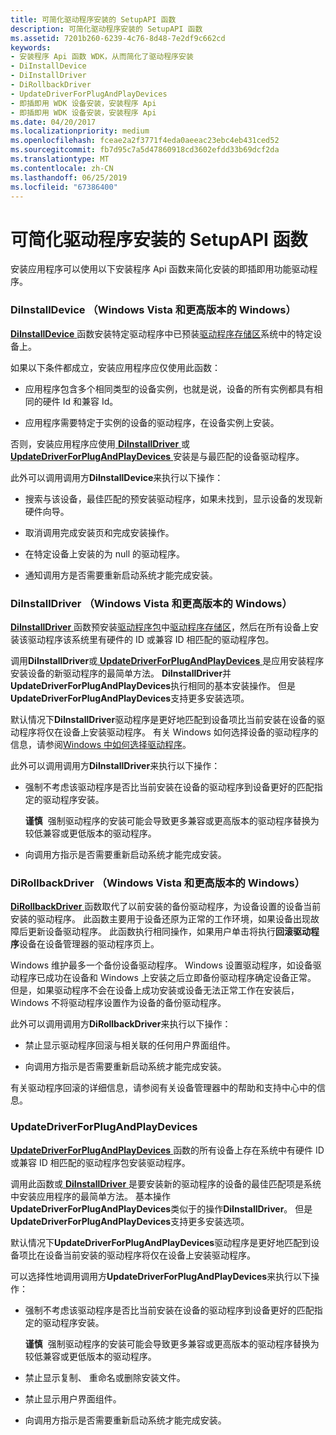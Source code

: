 ```yaml
---
title: 可简化驱动程序安装的 SetupAPI 函数
description: 可简化驱动程序安装的 SetupAPI 函数
ms.assetid: 7201b260-6239-4c76-8d48-7e2df9c662cd
keywords:
- 安装程序 Api 函数 WDK，从而简化了驱动程序安装
- DiInstallDevice
- DiInstallDriver
- DiRollbackDriver
- UpdateDriverForPlugAndPlayDevices
- 即插即用 WDK 设备安装，安装程序 Api
- 即插即用 WDK 设备安装，安装程序 Api
ms.date: 04/20/2017
ms.localizationpriority: medium
ms.openlocfilehash: fceae2a2f3771f4eda0aeeac23ebc4eb431ced52
ms.sourcegitcommit: fb7d95c7a5d47860918cd3602efdd33b69dcf2da
ms.translationtype: MT
ms.contentlocale: zh-CN
ms.lasthandoff: 06/25/2019
ms.locfileid: "67386400"
---
```

# <a name="setupapi-functions-that-simplify-driver-installation"></a>可简化驱动程序安装的 SetupAPI 函数


安装应用程序可以使用以下安装程序 Api 函数来简化安装的即插即用功能驱动程序。

### <a href="" id="diinstalldevice--windows-vista-and-later-versions-of-windows-"></a> DiInstallDevice （Windows Vista 和更高版本的 Windows）

[ **DiInstallDevice** ](https://docs.microsoft.com/windows/desktop/api/newdev/nf-newdev-diinstalldevice)函数安装特定驱动程序中已预装[驱动程序存储区](driver-store.md)系统中的特定设备上。

如果以下条件都成立，安装应用程序应仅使用此函数：

-   应用程序包含多个相同类型的设备实例，也就是说，设备的所有实例都具有相同的硬件 Id 和兼容 Id。

-   应用程序需要特定于实例的设备的驱动程序，在设备实例上安装。

否则，安装应用程序应使用[ **DiInstallDriver** ](https://docs.microsoft.com/windows/desktop/api/newdev/nf-newdev-diinstalldrivera)或[ **UpdateDriverForPlugAndPlayDevices** ](https://docs.microsoft.com/windows/desktop/api/newdev/nf-newdev-updatedriverforplugandplaydevicesa)安装是与最匹配的设备驱动程序。

此外可以调用调用方**DiInstallDevice**来执行以下操作：

-   搜索与该设备，最佳匹配的预安装驱动程序，如果未找到，显示设备的发现新硬件向导。

-   取消调用完成安装页和完成安装操作。

-   在特定设备上安装的为 null 的驱动程序。

-   通知调用方是否需要重新启动系统才能完成安装。

### <a href="" id="diinstalldriver--windows-vista-and-later-versions-of-windows-"></a> DiInstallDriver （Windows Vista 和更高版本的 Windows）

[ **DiInstallDriver** ](https://docs.microsoft.com/windows/desktop/api/newdev/nf-newdev-diinstalldrivera)函数预安装[驱动程序包](driver-packages.md)中[驱动程序存储区](driver-store.md)，然后在所有设备上安装该驱动程序该系统里有硬件的 ID 或兼容 ID 相匹配的驱动程序包。

调用**DiInstallDriver**或[ **UpdateDriverForPlugAndPlayDevices** ](https://docs.microsoft.com/windows/desktop/api/newdev/nf-newdev-updatedriverforplugandplaydevicesa)是应用安装程序安装设备的新驱动程序的最简单方法。 **DiInstallDriver**并**UpdateDriverForPlugAndPlayDevices**执行相同的基本安装操作。 但是**UpdateDriverForPlugAndPlayDevices**支持更多安装选项。

默认情况下**DiInstallDriver**驱动程序是更好地匹配到设备项比当前安装在设备的驱动程序将仅在设备上安装驱动程序。 有关 Windows 如何选择设备的驱动程序的信息，请参阅[Windows 中如何选择驱动程序](how-setup-selects-drivers.md)。

此外可以调用调用方**DiInstallDriver**来执行以下操作：

-   强制不考虑该驱动程序是否比当前安装在设备的驱动程序到设备更好的匹配指定的驱动程序安装。

    **谨慎**  强制驱动程序的安装可能会导致更多兼容或更高版本的驱动程序替换为较低兼容或更低版本的驱动程序。

     

-   向调用方指示是否需要重新启动系统才能完成安装。

### <a href="" id="dirollbackdriver--windows-vista-and-later-versions-of-windows-"></a> DiRollbackDriver （Windows Vista 和更高版本的 Windows）

[ **DiRollbackDriver** ](https://docs.microsoft.com/windows/desktop/api/newdev/nf-newdev-dirollbackdriver)函数取代了以前安装的备份驱动程序，为设备设置的设备当前安装的驱动程序。 此函数主要用于设备还原为正常的工作环境，如果设备出现故障后更新设备驱动程序。 此函数执行相同操作，如果用户单击将执行**回滚驱动程序**设备在设备管理器的驱动程序页上。

Windows 维护最多一个备份设备驱动程序。 Windows 设置驱动程序，如设备驱动程序已成功在设备和 Windows 上安装之后立即备份驱动程序确定设备正常。 但是，如果驱动程序不会在设备上成功安装或设备无法正常工作在安装后，Windows 不将驱动程序设置作为设备的备份驱动程序。

此外可以调用调用方**DiRollbackDriver**来执行以下操作：

-   禁止显示驱动程序回滚与相关联的任何用户界面组件。

-   向调用方指示是否需要重新启动系统才能完成安装。

有关驱动程序回滚的详细信息，请参阅有关设备管理器中的帮助和支持中心中的信息。

### <a href="" id="updatedriverforplugandplaydevices"></a> UpdateDriverForPlugAndPlayDevices

[ **UpdateDriverForPlugAndPlayDevices** ](https://docs.microsoft.com/windows/desktop/api/newdev/nf-newdev-updatedriverforplugandplaydevicesa)函数的所有设备上存在系统中有硬件 ID 或兼容 ID 相匹配的驱动程序包安装驱动程序。

调用此函数或[ **DiInstallDriver** ](https://docs.microsoft.com/windows/desktop/api/newdev/nf-newdev-diinstalldrivera)是要安装新的驱动程序的设备的最佳匹配项是系统中安装应用程序的最简单方法。 基本操作**UpdateDriverForPlugAndPlayDevices**类似于的操作**DiInstallDriver**。 但是**UpdateDriverForPlugAndPlayDevices**支持更多安装选项。

默认情况下**UpdateDriverForPlugAndPlayDevices**驱动程序是更好地匹配到设备项比在设备当前安装的驱动程序将仅在设备上安装驱动程序。

可以选择性地调用调用方**UpdateDriverForPlugAndPlayDevices**来执行以下操作：

-   强制不考虑该驱动程序是否比当前安装在设备的驱动程序到设备更好的匹配指定的驱动程序安装。

    **谨慎**  强制驱动程序的安装可能会导致更多兼容或更高版本的驱动程序替换为较低兼容或更低版本的驱动程序。

     

-   禁止显示复制、 重命名或删除安装文件。

-   禁止显示用户界面组件。

-   向调用方指示是否需要重新启动系统才能完成安装。

 

 





